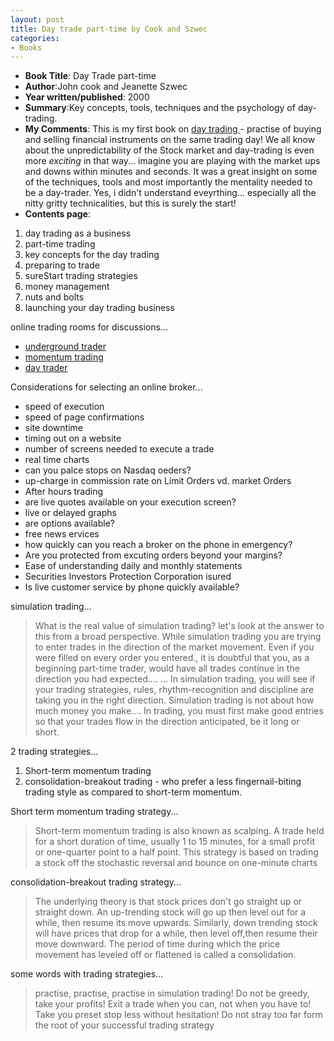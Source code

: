 ```yaml
---
layout: post
title: Day trade part-time by Cook and Szwec
categories:
- Books
---
```


- **Book Title**: Day Trade part-time
- **Author**:John cook and Jeanette Szwec
- **Year written/published**: 2000
- **Summary**:Key concepts, tools, techniques and the psychology of day-trading.
- **My Comments**: This is my first book on [day trading ](http://en.wikipedia.org/wiki/Day_trading)- practise of buying and selling financial instruments on the same trading day! We all know about the unpredictability of the Stock market and day-trading is even more _exciting_ in that way... imagine you are playing with the market ups and downs within minutes and seconds. It was a great insight on some of the techniques, tools and most importantly the mentality needed to be a day-trader. Yes, i didn't understand eveyrthing... especially all the nitty gritty technicalities, but this is surely the start!
- **Contents page**:
1. day trading as a business
2. part-time trading
3. key concepts for the day trading
4. preparing to trade
5. sureStart trading strategies
6. money management
7. nuts and bolts
8. launching your day trading business

online trading rooms for discussions...

- [underground trader](http://www.undergroundtrader.com/nonflash.html)
- [momentum trading](http://mtrader.com/)
- [day trader](http://daytraders.org/default.asp)

Considerations for selecting an online broker...

- speed of execution
- speed of page confirmations
- site downtime
- timing out on a website
- number of screens needed to execute a trade
- real time charts
- can you palce stops on Nasdaq oeders?
- up-charge in commission rate on Limit Orders vd. market Orders
- After hours trading
- are live quotes available on your execution screen?
- live or delayed graphs
- are options available?
- free news ervices
- how quickly can you reach a broker on the phone in emergency?
- Are you protected from excuting orders beyond your margins?
- Ease of understanding daily and monthly statements
- Securities Investors Protection Corporation isured
- Is live customer service by phone quickly available?

simulation trading...

> What is the real value of simulation trading? let's look at the answer to this from a broad perspective. While simulation trading you are trying to enter trades in the direction of the market movement. Even if you were filled on every order you entered., it is doubtful that you, as a beginning part-time trader, would have all trades continue in the direction you had expected.... ... In simulation trading, you will see if your trading strategies, rules, rhythm-recognition and discipline are taking you in the right direction. Simulation trading is not about how much money you make.... In trading, you must first make good entries so that your trades flow in the direction anticipated, be it long or short.

2 trading strategies...

1. Short-term momentum trading
2. consolidation-breakout trading - who prefer a less fingernail-biting trading style as compared to short-term momentum.

Short term momentum trading strategy...

> Short-term momentum trading is also known as scalping. A trade held for a short duration of time, usually 1 to 15 minutes, for a small profit or one-quarter point to a half point. This strategy is based on trading a stock off the stochastic reversal and bounce on one-minute charts

consolidation-breakout trading strategy...

> The underlying theory is that stock prices don't go straight up or straight down. An up-trending stock will go up then level out for a while, then resume its move upwards. Similarly, down trending stock will have prices that drop for a while, then level off,then resume their move downward. The period of time during which the price movement has leveled off or flattened is called a consolidation.

some words with trading strategies...

> practise, practise, practise in simulation trading! Do not be greedy, take your profits! Exit a trade when you can, not when you have to! Take you preset stop less without hesitation! Do not stray too far form the root of your successful trading strategy
